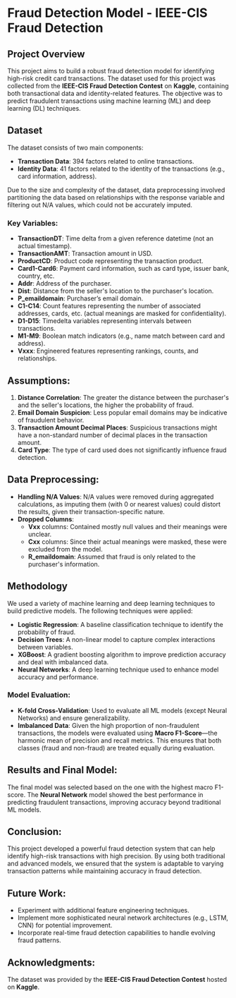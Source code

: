 # Fraud Detection Model - IEEE-CIS Fraud Detection

## Project Overview
This project aims to build a robust fraud detection model for identifying high-risk credit card transactions. The dataset used for this project was collected from the **IEEE-CIS Fraud Detection Contest** on **Kaggle**, containing both transactional data and identity-related features. The objective was to predict fraudulent transactions using machine learning (ML) and deep learning (DL) techniques.

## Dataset
The dataset consists of two main components:
- **Transaction Data**: 394 factors related to online transactions.
- **Identity Data**: 41 factors related to the identity of the transactions (e.g., card information, address).

Due to the size and complexity of the dataset, data preprocessing involved partitioning the data based on relationships with the response variable and filtering out N/A values, which could not be accurately imputed.

### Key Variables:
- **TransactionDT**: Time delta from a given reference datetime (not an actual timestamp).
- **TransactionAMT**: Transaction amount in USD.
- **ProductCD**: Product code representing the transaction product.
- **Card1-Card6**: Payment card information, such as card type, issuer bank, country, etc.
- **Addr**: Address of the purchaser.
- **Dist**: Distance from the seller's location to the purchaser's location.
- **P_emaildomain**: Purchaser’s email domain.
- **C1-C14**: Count features representing the number of associated addresses, cards, etc. (actual meanings are masked for confidentiality).
- **D1-D15**: Timedelta variables representing intervals between transactions.
- **M1-M9**: Boolean match indicators (e.g., name match between card and address).
- **Vxxx**: Engineered features representing rankings, counts, and relationships.

## Assumptions:
1. **Distance Correlation**: The greater the distance between the purchaser's and the seller's locations, the higher the probability of fraud.
2. **Email Domain Suspicion**: Less popular email domains may be indicative of fraudulent behavior.
3. **Transaction Amount Decimal Places**: Suspicious transactions might have a non-standard number of decimal places in the transaction amount.
4. **Card Type**: The type of card used does not significantly influence fraud detection.

## Data Preprocessing:
- **Handling N/A Values**: N/A values were removed during aggregated calculations, as imputing them (with 0 or nearest values) could distort the results, given their transaction-specific nature.
- **Dropped Columns**: 
  - **Vxx** columns: Contained mostly null values and their meanings were unclear.
  - **Cxx** columns: Since their actual meanings were masked, these were excluded from the model.
  - **R_emaildomain**: Assumed that fraud is only related to the purchaser's information.
  
## Methodology
We used a variety of machine learning and deep learning techniques to build predictive models. The following techniques were applied:

- **Logistic Regression**: A baseline classification technique to identify the probability of fraud.
- **Decision Trees**: A non-linear model to capture complex interactions between variables.
- **XGBoost**: A gradient boosting algorithm to improve prediction accuracy and deal with imbalanced data.
- **Neural Networks**: A deep learning technique used to enhance model accuracy and performance.
  
### Model Evaluation:
- **K-fold Cross-Validation**: Used to evaluate all ML models (except Neural Networks) and ensure generalizability.
- **Imbalanced Data**: Given the high proportion of non-fraudulent transactions, the models were evaluated using **Macro F1-Score**—the harmonic mean of precision and recall metrics. This ensures that both classes (fraud and non-fraud) are treated equally during evaluation.

## Results and Final Model:
The final model was selected based on the one with the highest macro F1-score. The **Neural Network** model showed the best performance in predicting fraudulent transactions, improving accuracy beyond traditional ML models.

## Conclusion:
This project developed a powerful fraud detection system that can help identify high-risk transactions with high precision. By using both traditional and advanced models, we ensured that the system is adaptable to varying transaction patterns while maintaining accuracy in fraud detection.

## Future Work:
- Experiment with additional feature engineering techniques.
- Implement more sophisticated neural network architectures (e.g., LSTM, CNN) for potential improvement.
- Incorporate real-time fraud detection capabilities to handle evolving fraud patterns.

## Acknowledgments:
The dataset was provided by the **IEEE-CIS Fraud Detection Contest** hosted on **Kaggle**.
